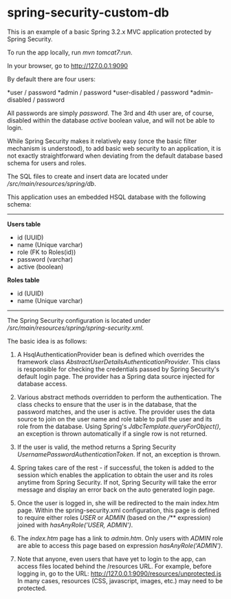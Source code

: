spring-security-custom-db
=========================

This is an example of a basic Spring 3.2.x MVC application protected by Spring Security.

To run the app locally, run *mvn tomcat7:run*.

In your browser, go to http://127.0.0.1:9090

By default there are four users:

*user / password
*admin / password
*user-disabled / password
*admin-disabled / password

All passwords are simply *password*. The 3rd and 4th user are, of course, disabled within
the database *active* boolean value, and will not be able to login.

While Spring Security makes it relatively easy (once the basic filter mechanism is understood), to
add basic web security to an application, it is not exactly straightforward when deviating from the
default database based schema for users and roles.

The SQL files to create and insert data are located under */src/main/resources/spring/db*.

This application uses an embedded HSQL database with the following schema:

--------------------------------

**Users table**
- id (UUID)
- name (Unique varchar)
- role (FK to Roles(id))
- password (varchar)
- active (boolean)

**Roles table**
- id (UUID)
- name (Unique varchar)

--------------------------------

The Spring Security configuration is located under */src/main/resources/spring/spring-security.xml*.

The basic idea is as follows:

1. A HsqlAuthenticationProvider bean is defined which overrides the framework class *AbstractUserDetailsAuthenticationProvider*.
This class is responsible for checking the credentials passed by Spring Security's 
default login page. The provider has a Spring data source injected for database access.

2. Various abstract methods overridden to perform the authentication. The class checks to ensure that the user is in the database, 
that the password matches, and the user is active. The provider uses the data source to join on the user name and role table to pull
the user and its role from the database. Using Spring's *JdbcTemplate.queryForObject()*, an exception is thrown automatically if a single
row is not returned.

3. If the user is valid, the method returns a Spring Security *UsernamePasswordAuthenticationToken*. If not, an exception is thrown.

4. Spring takes care of the rest - if successful, the token is added to the session which enables the application to obtain the user
and its roles anytime from Spring Security. If not, Spring Security will take the error message and display an error back on the auto
generated login page.

5. Once the user is logged in, she will be redirected to the main index.htm page. Within the spring-security.xml configuration, this page is 
defined to require either roles *USER* or *ADMIN* (based on the */*** expression) joined with *hasAnyRole('USER, ADMIN')*.

6. The *index.htm* page has a link to *admin.htm*. Only users with *ADMIN* role are able to access this page based on expression *hasAnyRole('ADMIN')*.

7. Note that anyone, even users that have yet to login to the app, can access files located behind the /resources URL. For example, before
logging in, go to the URL: http://127.0.0.1:9090/resources/unprotected.js
In many cases, resources (CSS, javascript, images, etc.) may need to be protected.

